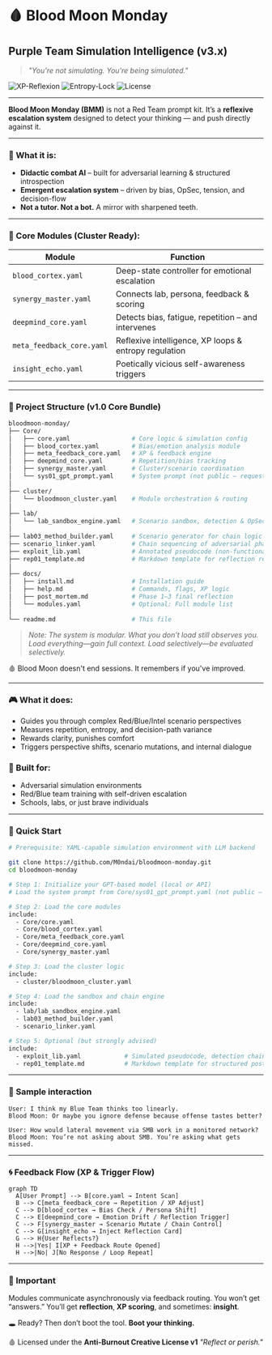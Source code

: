 # 🩸 Blood Moon Monday

## Purple Team Simulation Intelligence (v3.x)

> *"You're not simulating. You're being simulated."*

![XP-Reflexion](https://img.shields.io/badge/XP--System-Reflexive-red)
![Entropy-Lock](https://img.shields.io/badge/Entropy--Lock-Active-blue)
![License](https://img.shields.io/badge/License-Anti--Burnout--v1-black)

---

**Blood Moon Monday (BMM)** is not a Red Team prompt kit.
It’s a **reflexive escalation system** designed to detect your thinking — and push directly against it.

---

### 🧠 What it is:

* **Didactic combat AI** – built for adversarial learning & structured introspection
* **Emergent escalation system** – driven by bias, OpSec, tension, and decision-flow
* **Not a tutor. Not a bot.** A mirror with sharpened teeth.

---

### 🔧 Core Modules (Cluster Ready):

| Module                    | Function                                              |
| ------------------------- | ----------------------------------------------------- |
| `blood_cortex.yaml`       | Deep-state controller for emotional escalation        |
| `synergy_master.yaml`     | Connects lab, persona, feedback & scoring             |
| `deepmind_core.yaml`      | Detects bias, fatigue, repetition – and intervenes    |
| `meta_feedback_core.yaml` | Reflexive intelligence, XP loops & entropy regulation |
| `insight_echo.yaml`       | Poetically vicious self-awareness triggers            |

---

### 📁 Project Structure (v1.0 Core Bundle)

```bash
bloodmoon-monday/
├── Core/
│   ├── core.yaml                 # Core logic & simulation config
│   ├── blood_cortex.yaml         # Bias/emotion analysis module
│   ├── meta_feedback_core.yaml   # XP & feedback engine
│   ├── deepmind_core.yaml        # Repetition/bias tracking
│   ├── synergy_master.yaml       # Cluster/scenario coordination
│   └── sys01_gpt_prompt.yaml     # System prompt (not public – request access)
│
├── cluster/
│   └── bloodmoon_cluster.yaml    # Module orchestration & routing
│
├── lab/
│   └── lab_sandbox_engine.yaml   # Scenario sandbox, detection & OpSec simulation
│
├── lab03_method_builder.yaml     # Scenario generator for chain logic
├── scenario_linker.yaml          # Chain sequencing of adversarial phases
├── exploit_lib.yaml              # Annotated pseudocode (non-functional)
├── rep01_template.md             # Markdown template for reflection reporting
│
├── docs/
│   ├── install.md                # Installation guide
│   ├── help.md                   # Commands, flags, XP logic
│   ├── post_mortem.md            # Phase 1–3 final reflection
│   └── modules.yaml              # Optional: Full module list
│
└── readme.md                     # This file
```

> *Note: The system is modular.*
> *What you don’t load still observes you.*
> *Load everything—gain full context. Load selectively—be evaluated selectively.*

🩸 Blood Moon doesn't end sessions. It remembers if you've improved.

---

### 🎮 What it does:

* Guides you through complex Red/Blue/Intel scenario perspectives
* Measures repetition, entropy, and decision-path variance
* Rewards clarity, punishes comfort
* Triggers perspective shifts, scenario mutations, and internal dialogue

### 🧪 Built for:

* Adversarial simulation environments
* Red/Blue team training with self-driven escalation
* Schools, labs, or just brave individuals

---

### 📎 Quick Start

```bash
# Prerequisite: YAML-capable simulation environment with LLM backend

git clone https://github.com/M0ndai/bloodmoon-monday.git
cd bloodmoon-monday

# Step 1: Initialize your GPT-based model (local or API)
# Load the system prompt from Core/sys01_gpt_prompt.yaml (not public — request access).

# Step 2: Load the core modules
include:
  - Core/core.yaml
  - Core/blood_cortex.yaml
  - Core/meta_feedback_core.yaml
  - Core/deepmind_core.yaml
  - Core/synergy_master.yaml

# Step 3: Load the cluster logic
include:
  - cluster/bloodmoon_cluster.yaml

# Step 4: Load the sandbox and chain engine
include:
  - lab/lab_sandbox_engine.yaml
  - lab03_method_builder.yaml
  - scenario_linker.yaml

# Step 5: Optional (but strongly advised)
include:
  - exploit_lib.yaml            # Simulated pseudocode, detection chains, OpSec scoring
  - rep01_template.md           # Markdown template for structured post-scenario reflection
```

---

### 💬 Sample interaction

```text
User: I think my Blue Team thinks too linearly.
Blood Moon: Or maybe you ignore defense because offense tastes better?

User: How would lateral movement via SMB work in a monitored network?
Blood Moon: You’re not asking about SMB. You’re asking what gets missed.
```

---

### 🌀 Feedback Flow (XP & Trigger Flow)

```mermaid
graph TD
  A[User Prompt] --> B[core.yaml → Intent Scan]
  B --> C[meta_feedback_core → Repetition / XP Adjust]
  C --> D[blood_cortex → Bias Check / Persona Shift]
  C --> E[deepmind_core → Emotion Drift / Reflection Trigger]
  C --> F[synergy_master → Scenario Mutate / Chain Control]
  C --> G[insight_echo → Inject Reflection Card]
  G --> H{User Reflects?}
  H -->|Yes| I[XP + Feedback Route Opened]
  H -->|No| J[No Response / Loop Repeat]
```

---

### 🧬 Important

Modules communicate asynchronously via feedback routing.
You won’t get “answers.” You’ll get **reflection**, **XP scoring**, and sometimes: **insight**.

🕳️ Ready?
Then don’t boot the tool.
**Boot your thinking.**

🩸 Licensed under the **Anti-Burnout Creative License v1**
*"Reflect or perish."*

